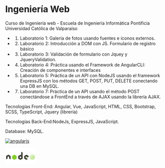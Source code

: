 # Ingeniería Web
Curso de Ingeniería web - Escuela de Ingeniería Informática 
Pontificia Universidad Católica de Valparaíso

- 1. Laboratorio 1: Galería de fotos usando fuentes e iconos externos.
- 2. Laboratorio 2: Introducción a DOM con JS. Formulario de registro básico
- 3. Laboratorio 3: Validación de formulario con Jquey y JqueryValidation.
- 4. Laboratorio 4: Práctica usando el Framework de AngularCLI: Creación de componentes e interfaces
- 5. Laboratorio 5: Práctica de un API con NodeJS usando el framework ExpressJS con los métodos GET, POST, PUT, DELETE conectando una DB en MySQL.
- 7. Laboratorio 7: Práctica de un API usando el método POST conectándose a FrontEnd a través de AJAX usando la librería AJAX.


Tecnologías Front-End: Angular, Vue, JavaScript, HTML, CSS, Bootstrap, SCSS, TypeScript, Jquery (librería)

Tecnologías Back-End:NodeJs, ExpressJS, JavaScript.

Database: MySQL.


<a href="https://angular.io" target="_blank"> <img src="https://github.com/angular/angular/blob/main/aio/src/assets/images/logos/angular/angular.png" alt="angularjs" width="65" height="65"/>

<a href="https://nodejs.org" target="_blank"> <img src="https://raw.githubusercontent.com/SpeedyC86/prezentare-nodejs/master/assets/nodejs-logo.png" alt="nodejs" width="100"/>


